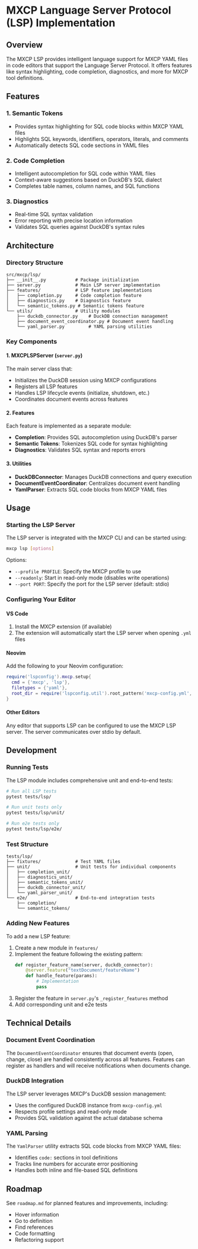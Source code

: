 # MXCP Language Server Protocol (LSP) Implementation

## Overview

The MXCP LSP provides intelligent language support for MXCP YAML files in code editors that support the Language Server Protocol. It offers features like syntax highlighting, code completion, diagnostics, and more for MXCP tool definitions.

## Features

### 1. **Semantic Tokens** 
- Provides syntax highlighting for SQL code blocks within MXCP YAML files
- Highlights SQL keywords, identifiers, operators, literals, and comments
- Automatically detects SQL code sections in YAML files

### 2. **Code Completion**
- Intelligent autocompletion for SQL code within YAML files
- Context-aware suggestions based on DuckDB's SQL dialect
- Completes table names, column names, and SQL functions

### 3. **Diagnostics**
- Real-time SQL syntax validation
- Error reporting with precise location information
- Validates SQL queries against DuckDB's syntax rules

## Architecture

### Directory Structure

```
src/mxcp/lsp/
├── __init__.py           # Package initialization
├── server.py             # Main LSP server implementation
├── features/             # LSP feature implementations
│   ├── completion.py     # Code completion feature
│   ├── diagnostics.py    # Diagnostics feature
│   └── semantic_tokens.py # Semantic tokens feature
└── utils/                # Utility modules
    ├── duckdb_connector.py    # DuckDB connection management
    ├── document_event_coordinator.py # Document event handling
    └── yaml_parser.py         # YAML parsing utilities
```

### Key Components

#### 1. **MXCPLSPServer** (`server.py`)
The main server class that:
- Initializes the DuckDB session using MXCP configurations
- Registers all LSP features
- Handles LSP lifecycle events (initialize, shutdown, etc.)
- Coordinates document events across features

#### 2. **Features**
Each feature is implemented as a separate module:
- **Completion**: Provides SQL autocompletion using DuckDB's parser
- **Semantic Tokens**: Tokenizes SQL code for syntax highlighting
- **Diagnostics**: Validates SQL syntax and reports errors

#### 3. **Utilities**
- **DuckDBConnector**: Manages DuckDB connections and query execution
- **DocumentEventCoordinator**: Centralizes document event handling
- **YamlParser**: Extracts SQL code blocks from MXCP YAML files

## Usage

### Starting the LSP Server

The LSP server is integrated with the MXCP CLI and can be started using:

```bash
mxcp lsp [options]
```

Options:
- `--profile PROFILE`: Specify the MXCP profile to use
- `--readonly`: Start in read-only mode (disables write operations)
- `--port PORT`: Specify the port for the LSP server (default: stdio)

### Configuring Your Editor

#### VS Code
1. Install the MXCP extension (if available)
2. The extension will automatically start the LSP server when opening `.yml` files

#### Neovim
Add the following to your Neovim configuration:

```lua
require('lspconfig').mxcp.setup{
  cmd = {'mxcp', 'lsp'},
  filetypes = {'yaml'},
  root_dir = require('lspconfig.util').root_pattern('mxcp-config.yml', 'mxcp-site.yml'),
}
```

#### Other Editors
Any editor that supports LSP can be configured to use the MXCP LSP server. The server communicates over stdio by default.

## Development

### Running Tests

The LSP module includes comprehensive unit and end-to-end tests:

```bash
# Run all LSP tests
pytest tests/lsp/

# Run unit tests only
pytest tests/lsp/unit/

# Run e2e tests only
pytest tests/lsp/e2e/
```

### Test Structure

```
tests/lsp/
├── fixtures/             # Test YAML files
├── unit/                 # Unit tests for individual components
│   ├── completion_unit/
│   ├── diagnostics_unit/
│   ├── semantic_tokens_unit/
│   ├── duckdb_connector_unit/
│   └── yaml_parser_unit/
└── e2e/                  # End-to-end integration tests
    ├── completion/
    └── semantic_tokens/
```

### Adding New Features

To add a new LSP feature:

1. Create a new module in `features/`
2. Implement the feature following the existing pattern:
   ```python
   def register_feature_name(server, duckdb_connector):
       @server.feature("textDocument/featureName")
       def handle_feature(params):
           # Implementation
           pass
   ```
3. Register the feature in `server.py`'s `_register_features` method
4. Add corresponding unit and e2e tests

## Technical Details

### Document Event Coordination

The `DocumentEventCoordinator` ensures that document events (open, change, close) are handled consistently across all features. Features can register as handlers and will receive notifications when documents change.

### DuckDB Integration

The LSP server leverages MXCP's DuckDB session management:
- Uses the configured DuckDB instance from `mxcp-config.yml`
- Respects profile settings and read-only mode
- Provides SQL validation against the actual database schema

### YAML Parsing

The `YamlParser` utility extracts SQL code blocks from MXCP YAML files:
- Identifies `code:` sections in tool definitions
- Tracks line numbers for accurate error positioning
- Handles both inline and file-based SQL definitions

## Roadmap

See `roadmap.md` for planned features and improvements, including:
- Hover information
- Go to definition
- Find references
- Code formatting
- Refactoring support
